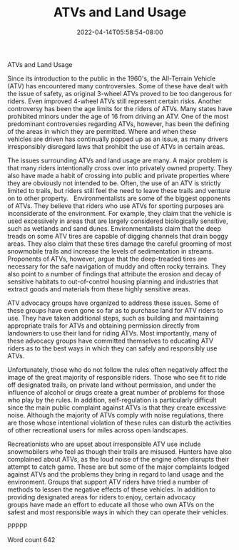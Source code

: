 ﻿---
title: "ATVs and Land Usage"
date: 2022-04-14T05:58:54-08:00
description: "ATV TXT Tips for Web Success"
featured_image: "/images/ATV TXT.jpg"
tags: ["ATV TXT"]
---

ATVs and Land Usage 

Since its introduction to the public in the 1960's, the All-Terrain Vehicle (ATV) has encountered many controversies. Some of these have dealt with the issue of safety, as original 3-wheel ATVs proved to be too dangerous for riders. Even improved 4-wheel ATVs still represent certain risks. Another controversy has been the age limits for the riders of ATVs. Many states have prohibited minors under the age of 16 from driving an ATV. One of the most predominant controversies regarding ATVs, however, has been the defining of the areas in which they are permitted. Where and when these vehicles are driven has continually popped up as an issue, as many drivers irresponsibly disregard laws that prohibit the use of ATVs in certain areas. 

The issues surrounding ATVs and land usage are many. A major problem is that many riders intentionally cross over into privately owned property. They also have made a habit of crossing into public and private properties where they are obviously not intended to be. Often, the use of an ATV is strictly limited to trails, but riders still feel the need to leave these trails and venture on to other property.  
Environmentalists are some of the biggest opponents of ATVs. They believe that riders who use ATVs for sporting purposes are inconsiderate of the environment. For example, they claim that the vehicle is used excessively in areas that are largely considered biologically sensitive, such as wetlands and sand dunes. Environmentalists claim that the deep treads on some ATV tires are capable of digging channels that drain boggy areas. They also claim that these tires damage the careful grooming of most snowmobile trails and increase the levels of sedimentation in streams. Proponents of ATVs, however, argue that the deep-treaded tires are necessary for the safe navigation of muddy and often rocky terrains. They also point to a number of findings that attribute the erosion and decay of sensitive habitats to out-of-control housing planning and industries that extract goods and materials from these highly sensitive areas.     

ATV advocacy groups have organized to address these issues. Some of these groups have even gone so far as to purchase land for ATV riders to use. They have taken additional steps, such as building and maintaining appropriate trails for ATVs and obtaining permission directly from landowners to use their land for riding ATVs. Most importantly, many of these advocacy groups have committed themselves to educating ATV riders as to the best ways in which they can safely and responsibly use ATVs.     

Unfortunately, those who do not follow the rules often negatively affect the image of the great majority of responsible riders. Those who see fit to ride off designated trails, on private land without permission, and under the influence of alcohol or drugs create a great number of problems for those who play by the rules. In addition, self-regulation is particularly difficult since the main public complaint against ATVs is that they create excessive noise. Although the majority of ATVs comply with noise regulations, there are those whose intentional violation of these rules can disturb the activities of other recreational users for miles across open landscapes. 

Recreationists who are upset about irresponsible ATV use include snowmobilers who feel as though their trails are misused. Hunters have also complained about ATVs, as the loud noise of the engine often disrupts their attempt to catch game. These are but some of the major complaints lodged against ATVs and the problems they bring in regard to land usage and the environment. Groups that support ATV riders have tried a number of methods to lessen the negative effects of these vehicles. In addition to providing designated areas for riders to enjoy, certain advocacy groups have made an effort to educate all those who own ATVs on the safest and most responsible ways in which they can operate their vehicles. 

PPPPP

Word count 642

